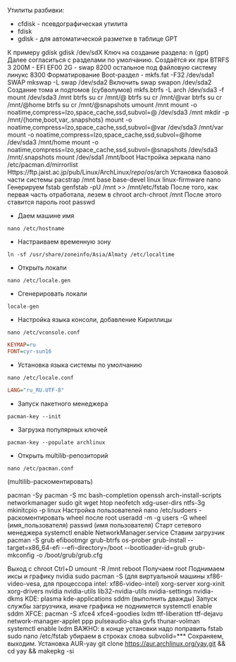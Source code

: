Утилиты разбивки:
- cfdisk - псевдографическая утилита
- fdisk
- gdisk - для автоматической разметке в таблице GPT

К примеру gdisk
gdisk /dev/sdX
Ключ на создание раздела: n (gpt)
Далее согласиться с разделами по умолчанию. Создаётся их при BTRFS 3
200M - EFI EF00
2G - swap 8200
остальное под файловую систему линукс 8300
Форматирование
Boot-раздел - mkfs.fat -F32 /dev/sda1
SWAP mkswap -L swap /dev/sda2
Включить swap swapon /dev/sda2
Создание тома и подтомов (субволумов)
mkfs.btrfs -L arch /dev/sda3 -f
mount /dev/sda3 /mnt
btrfs su cr /mnt/@
btrfs su cr /mnt/@var
btrfs su cr /mnt/@home
btrfs su cr /mnt/@snapshots
umount /mnt
mount -o noatime,compress=lzo,space_cache,ssd,subvol=@ /dev/sda3 /mnt
mkdir -p /mnt/{home,boot,var,.snapshots}
mount -o noatime,compress=lzo,space_cache,ssd,subvol=@var /dev/sda3 /mnt/var
mount -o noatime,compress=lzo,space_cache,ssd,subvol=@home /dev/sda3 /mnt/home
mount -o noatime,compress=lzo,space_cache,ssd,subvol=@snapshots /dev/sda3 /mnt/.snapshots
mount /dev/sda1 /mnt/boot
Настройка зеркала
nano /etc/pacman.d/mirrorlist
Https://ftp.jaist.ac.jp/pub/Linux/ArchLinux/$repo/os/$arch
Установка базовой части системы
pacstrap /mnt base base-devel linux linux-firmware nano
Генерируем fstab
genfstab -pU /mnt >> /mnt/etc/fstab
После того, как первая часть отработала, лезем в chroot
arch-chroot /mnt
После этого ставится пароль root
passwd

- Даем машине имя
```shell
nano /etc/hostname
```

- Настраиваем временную зону
```shell
ln -sf /usr/share/zoneinfo/Asia/Almaty /etc/localtime
```

- Открыть локали
```shell
nano /etc/locale.gen
```

- Сгенерировать локали
```shell
locale-gen
```

- Настройка языка консоли, добавление Кириллицы
```shell
nano /etc/vconsole.conf
```

```ini
KEYMAP=ru
FONT=cyr-sun16
```

- Установка языка системы по умолчанию
```shell
nano /etc/locale.conf
```

```ini
LANG="ru_RU.UTF-8"
```

- Запуск пакетного менеджера
```shell
pacman-key --init
```

- Загрузка популярных ключей
```shell
pacman-key --populate archlinux
```

- Открыть multilib-репозиторий
```shell
nano /etc/pacman.conf
```
(multilib-раскоментировать)

pacman -Sy
pacman -S mc bash-completion openssh arch-install-scripts networkmanager sudo git wget htop
neofetch xdg-user-dirs ntfs-3g
mkinitcpio -p linux
Настройка пользователей
nano /etc/sudoers - раскоментировать wheel после root
useradd -m -g users -G wheel (имя_пользователя)
passwd (имя пользователя)
Старт сетевого менеджера
systemctl enable NetworkManager.service
Ставим загрузчик
pacman -S grub efibootmgr grub-btrfs os-prober
grub-install --target=x86_64-efi --efi-directory=/boot --bootloader-id=grub
grub-mkconfig -o /boot/grub/grub.cfg

Выход с chroot
Ctrl+D
umount -R /mnt
reboot
Получаем root
Поднимаем иксы и графику nvidia
sudo pacman -S (для виртуальной машины xf86-video-vesa, для процессора intel: xf86-video-intel)
xorg-server xorg-xinit xorg-drivers nvidia nvidia-utils lib32-nvidia-utils nvidia-settings nvidia-dkms
KDE: plasma kde-applications sddm (выполнить дважды)
Запуск службы загрузчика, иначе графика не поднимется
systemctl enable sddm
XFCE: pacman -S xfce4 xfce4-goodies lxdm ttf-liberation ttf-dejavu network-manager-applet ppp
pulseaudio-alsa gvfs thunar-volman
systemctl enable lxdm
ВАЖНО: в конце установки надо поправить fstab
sudo nano /etc/fstab
убираем в строках слова
subvolid=***
Сохраняем, выходим.
Установка AUR-yay
git clone https://aur.archlinux.org/yay.git && cd yay && makepkg -si